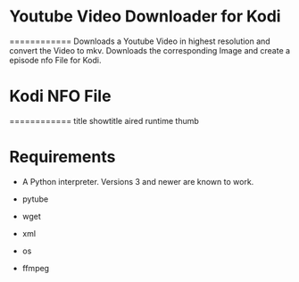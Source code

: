 # Youtube Video Downloader for Kodi
============
Downloads a Youtube Video in highest resolution and convert the Video to mkv.
Downloads the corresponding Image and create a episode nfo File for Kodi.

# Kodi NFO File
============
title
showtitle
aired
runtime
thumb

Requirements
============

 * A Python interpreter. Versions 3 and newer are known to work.
 * pytube
 * wget
 * xml
 * os
 
 * ffmpeg

